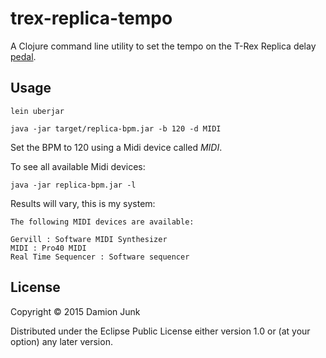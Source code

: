 # trex-replica-tempo

A Clojure command line utility to set the tempo on the T-Rex Replica
delay [pedal](http://www.t-rex-effects.com/replica/).

## Usage

```
lein uberjar

java -jar target/replica-bpm.jar -b 120 -d MIDI
```

Set the BPM to 120 using a Midi device called *MIDI*.

To see all available Midi devices:

```
java -jar replica-bpm.jar -l
```

Results will vary, this is my system:

```
The following MIDI devices are available:

Gervill : Software MIDI Synthesizer
MIDI : Pro40 MIDI
Real Time Sequencer : Software sequencer
```

## License

Copyright © 2015 Damion Junk

Distributed under the Eclipse Public License either version 1.0 or (at
your option) any later version.
